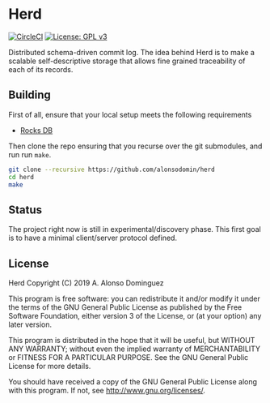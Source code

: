 # Herd

[![CircleCI](https://circleci.com/gh/alonsodomin/herd.svg?style=svg)](https://circleci.com/gh/alonsodomin/herd)
[![License: GPL v3](https://img.shields.io/badge/License-GPLv3-blue.svg)](https://www.gnu.org/licenses/gpl-3.0)

Distributed schema-driven commit log. The idea behind Herd is to make a scalable self-descriptive storage that allows fine grained traceability of each of its records.

## Building

First of all, ensure that your local setup meets the following requirements

* [Rocks DB](https://rocksdb.org/)

Then clone the repo ensuring that you recurse over the git submodules, and run run `make`.

```bash
git clone --recursive https://github.com/alonsodomin/herd
cd herd
make
```

## Status

The project right now is still in experimental/discovery phase. This first goal is to have a minimal client/server protocol defined.

## License

Herd
Copyright (C) 2019  A. Alonso Dominguez

This program is free software: you can redistribute it and/or modify
it under the terms of the GNU General Public License as published by
the Free Software Foundation, either version 3 of the License, or
(at your option) any later version.

This program is distributed in the hope that it will be useful,
but WITHOUT ANY WARRANTY; without even the implied warranty of
MERCHANTABILITY or FITNESS FOR A PARTICULAR PURPOSE.  See the
GNU General Public License for more details.

You should have received a copy of the GNU General Public License
along with this program. If not, see <http://www.gnu.org/licenses/>.